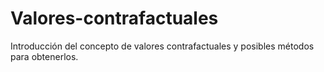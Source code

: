 # Valores-contrafactuales
Introducción del concepto de valores contrafactuales y posibles métodos para obtenerlos.

